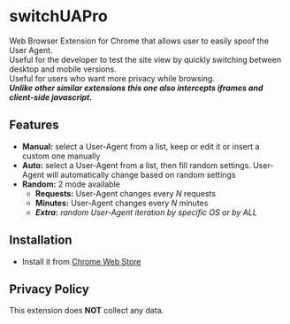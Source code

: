 # switchUAPro
Web Browser Extension for Chrome that allows user to easily spoof the User Agent.  
Useful for the developer to test the site view by quickly switching between desktop and mobile versions.  
Useful for users who want more privacy while browsing.  
***Unlike other similar extensions this one also intercepts iframes and client-side javascript.***

## Features
- **Manual:** select a User-Agent from a list, keep or edit it or insert a custom one manually
- **Auto:**   select a User-Agent from a list, then fill random settings. User-Agent will automatically change based on random settings
- **Random:** 2 mode available
  - **Requests:** User-Agent changes every _N_ requests
  - **Minutes:**  User-Agent changes every _N_ minutes
  - **_Extra_:**  _random User-Agent iteration by specific OS or by ALL_

## Installation
- Install it from [Chrome Web Store](https://chrome.google.com/webstore/detail/switch-ua-pro/enjdilojimfgbmcgaanicllleffkijnm)

## Privacy Policy
This extension does **NOT** collect any data.
